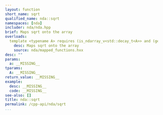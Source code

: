 ```yaml
---
layout: function
short_name: sqrt
qualified_name: nda::sqrt
namespaces: [nda]
includer: nda/nda.hpp
brief: Maps sqrt onto the array
overloads:
  template <typename A> requires (is_ndarray_v<std::decay_t<A>> and (get_algebra<std::decay_t<A>> != 'M')) auto sqrt(A && a):
    desc: Maps sqrt onto the array
    source: nda/mapped_functions.hxx
desc: ""
params:
  a: __MISSING__
tparams:
  A: __MISSING__
return_value: __MISSING__
example:
  desc: __MISSING__
  code: __MISSING__
see-also: []
title: nda::sqrt
permalink: /cpp-api/nda/sqrt
...
```


